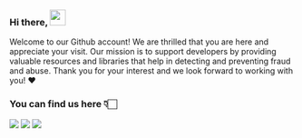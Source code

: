 <!-- Animated 3D Emojis are from Microsoft Fluent Emoji Library: https://github.com/microsoft/fluentui-emoji (MIT License)-->
### Hi there, <img src="https://user-images.githubusercontent.com/91392083/191121141-db352496-27e2-46d6-923c-6bee904bdb8b.png" valign="center" width=28 height=28>

<!-- This is a README file... You should **always** read the README file... Otherwise the README will be sad... And what would you have to commit to fix that? -->

Welcome to our Github account! We are thrilled that you are here and appreciate your visit. Our mission is to support developers by providing valuable resources and libraries that help in detecting and preventing fraud and abuse. Thank you for your interest and we look forward to working with you! ❤️


### You can find us here 👇🏻

[![](https://img.shields.io/badge/GitHub-100000?style=for-the-badge&logo=github&logoColor=white)](https://github.com/greipio)
[![](https://img.shields.io/badge/Postman-FF6C37?style=for-the-badge&logo=Postman&logoColor=white)](https://app.getpostman.com/run-collection/10002119-6f52ce9f-b70b-4d72-bc7a-e262165cda30?action=collection%2Ffork&collection-url=entityId%3D10002119-6f52ce9f-b70b-4d72-bc7a-e262165cda30%26entityType%3Dcollection%26workspaceId%3Ddf7810f8-5bfe-4ad1-8df8-75611bfc15d9)
[![](https://img.shields.io/badge/npm-CB3837?style=for-the-badge&logo=npm&logoColor=white)](https://www.npmjs.com/org/greip.io)
